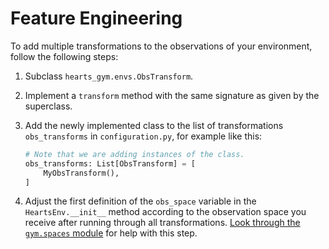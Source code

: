 <link rel="stylesheet" href="style.css">

# Feature Engineering

To add multiple transformations to the observations of your
environment, follow the following steps:

1. Subclass `hearts_gym.envs.ObsTransform`.
2. Implement a `transform` method with the same signature as
   given by the superclass.
3. Add the newly implemented class to the list of transformations
   `obs_transforms` in `configuration.py`, for example like this:

   ```python
   # Note that we are adding instances of the class.
   obs_transforms: List[ObsTransform] = [
       MyObsTransform(),
   ]
   ```
4. Adjust the first definition of the `obs_space` variable in the
   `HeartsEnv.__init__` method according to the observation space you
   receive after running through all transformations. [Look through
   the `gym.spaces`
   module](https://github.com/openai/gym/tree/master/gym/spaces) for
   help with this step.
